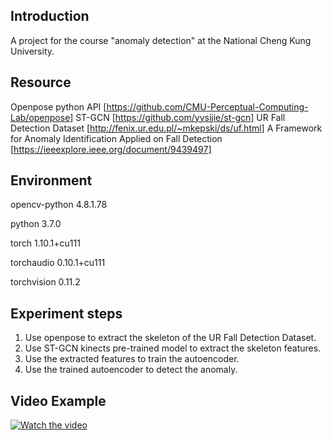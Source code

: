 ## Introduction

A project for the course "anomaly detection" at the National Cheng Kung University.

## Resource

Openpose python API [https://github.com/CMU-Perceptual-Computing-Lab/openpose]
ST-GCN [https://github.com/yysijie/st-gcn]
UR Fall Detection Dataset [http://fenix.ur.edu.pl/~mkepski/ds/uf.html]
A Framework for Anomaly Identification Applied on Fall Detection [https://ieeexplore.ieee.org/document/9439497]



## Environment

opencv-python             4.8.1.78      

python                    3.7.0          

torch                     1.10.1+cu111       

torchaudio                0.10.1+cu111         

torchvision               0.11.2            

## Experiment steps

1. Use openpose to extract the skeleton of the UR Fall Detection Dataset.
1. Use ST-GCN kinects pre-trained model to extract the skeleton features.
1. Use the extracted features to train the autoencoder.
1. Use the trained autoencoder to detect the anomaly.

## Video Example

[![Watch the video](https://img.youtube.com/vi/-YKewWzZIZY/0.jpg)](https://www.youtube.com/watch?v=-YKewWzZIZY)


